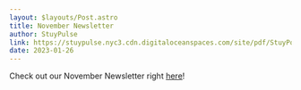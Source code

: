 ```yaml
---
layout: $layouts/Post.astro
title: November Newsletter
author: StuyPulse
link: https://stuypulse.nyc3.cdn.digitaloceanspaces.com/site/pdf/StuyPost%20November%202022.pdf
date: 2023-01-26
---
```


Check out our November Newsletter right [here](https://stuypulse.nyc3.cdn.digitaloceanspaces.com/site/pdf/StuyPost%20November%202022.pdf)!
